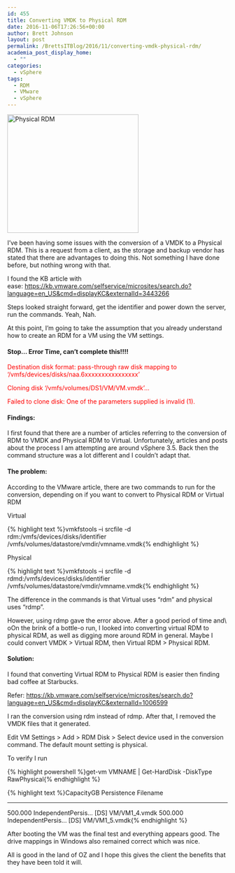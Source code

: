 ```yaml
---
id: 455
title: Converting VMDK to Physical RDM
date: 2016-11-06T17:26:56+00:00
author: Brett Johnson
layout: post
permalink: /BrettsITBlog/2016/11/converting-vmdk-physical-rdm/
academia_post_display_home:
  - ""
categories:
  - vSphere
tags:
  - RDM
  - VMware
  - vSphere
---
```

<img class="alignnone wp-image-457 size-medium" src="https://sdbrett.com/assets/images/2016/11/RDM-300x271.jpg" alt="Physical RDM" width="300" height="271" srcset="https://sdbrett.com/assets/images/2016/11/RDM-300x271.jpg 300w, https://sdbrett.com/assets/images/2016/11/RDM-260x235.jpg 260w, https://sdbrett.com/assets/images/2016/11/RDM.jpg 346w" sizes="(max-width: 300px) 100vw, 300px" />

I&#8217;ve been having some issues with the conversion of a VMDK to a Physical RDM. This is a request from a client, as the storage and backup vendor has stated that there are advantages to doing this. Not something I have done before, but nothing wrong with that.

I found the KB article with ease: <https://kb.vmware.com/selfservice/microsites/search.do?language=en_US&cmd=displayKC&externalId=3443266>

Steps looked straight forward, get the identifier and power down the server, run the commands. Yeah, Nah.

At this point, I&#8217;m going to take the assumption that you already understand how to create an RDM for a VM using the VM settings.

#### Stop&#8230; Error Time, can&#8217;t complete this!!!!

<span style="color: #ff0000;">Destination disk format: pass-through raw disk mapping to &#8216;/vmfs/devices/disks/naa.6xxxxxxxxxxxxxxxx&#8217;</span>
  
<span style="color: #ff0000;">Cloning disk &#8216;/vmfs/volumes/DS1/VM/VM.vmdk&#8217;&#8230;</span>
  
<span style="color: #ff0000;">Failed to clone disk: One of the parameters supplied is invalid (1).</span>

#### Findings:

I first found that there are a number of articles referring to the conversion of RDM to VMDK and Physical RDM to Virtual. Unfortunately, articles and posts about the process I am attempting are around vSphere 3.5. Back then the command structure was a lot different and I couldn&#8217;t adapt that.

#### The problem:

According to the VMware article, there are two commands to run for the conversion, depending on if you want to convert to Physical RDM or Virtual RDM

Virtual

{% highlight text %}vmkfstools –i srcfile -d rdm:/vmfs/devices/disks/identifier /vmfs/volumes/datastore/vmdir/vmname.vmdk{% endhighlight %}

Physical

{% highlight text %}vmkfstools –i srcfile -d rdmd:/vmfs/devices/disks/identifier /vmfs/volumes/datastore/vmdir/vmname.vmdk{% endhighlight %}

The difference in the commands is that Virtual uses &#8220;rdm&#8221; and physical uses &#8220;rdmp&#8221;.

However, using rdmp gave the error above. After a good period of time and\ oOn the brink of a bottle-o run, I looked into converting virtual RDM to physical RDM, as well as digging more around RDM in general. Maybe I could convert VMDK > Virtual RDM, then Virtual RDM > Physical RDM.

#### Solution:

I found that converting Virtual RDM to Physical RDM is easier then finding bad coffee at Starbucks.

Refer: <https://kb.vmware.com/selfservice/microsites/search.do?language=en_US&cmd=displayKC&externalId=1006599>

I ran the conversion using rdm instead of rdmp. After that, I removed the VMDK files that it generated.

Edit VM Settings > Add > RDM Disk > Select device used in the conversion command. The default mount setting is physical.

To verify I run

{% highlight powershell %}get-vm VMNAME | Get-HardDisk -DiskType RawPhysical{% endhighlight %}

{% highlight text %}CapacityGB Persistence Filename
---------- ----------- --------
500.000 IndependentPersis... [DS] VM/VM1_4.vmdk
500.000 IndependentPersis... [DS] VM/VM1_5.vmdk{% endhighlight %}

After booting the VM was the final test and everything appears good. The drive mappings in Windows also remained correct which was nice.

All is good in the land of OZ and I hope this gives the client the benefits that they have been told it will.